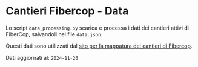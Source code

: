 # Cantieri Fibercop - Data

Lo script `data_processing.py` scarica e processa i dati dei cantieri attivi di FiberCop, salvandoli nel file `data.json`.

Questi dati sono utilizzati dal [sito per la mappatura dei cantieri di Fibercop](https://v-graglia.github.io/cantieri-fibercop/).

Dati aggiornati al: `2024-11-26`